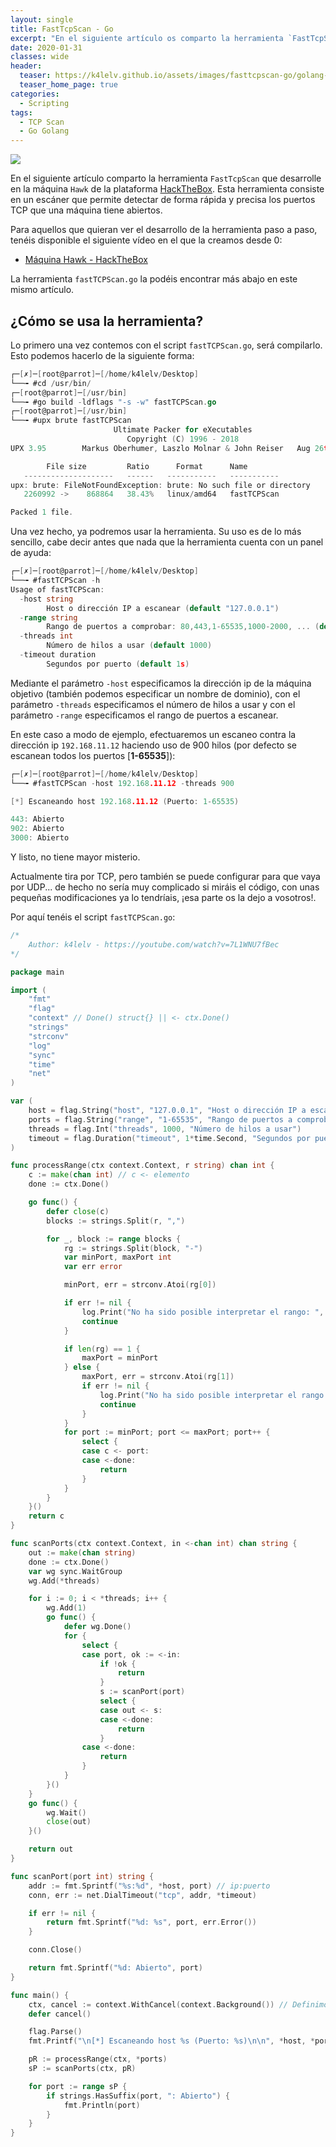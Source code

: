```yaml
---
layout: single
title: FastTcpScan - Go
excerpt: "En el siguiente artículo os comparto la herramienta `FastTcpScan` que nos desarrolle en la máquina `Hawk` de la plataforma [HackTheBox](https://hackthebox.eu). Esta herramienta consiste en un escáner que permite detectar de forma rápida y precisa los puertos TCP que una máquina tiene abiertos."
date: 2020-01-31
classes: wide
header:
  teaser: https://k4lelv.github.io/assets/images/fasttcpscan-go/golang-go.png
  teaser_home_page: true
categories:
  - Scripting
tags:
  - TCP Scan
  - Go Golang
---
```


![](https://k4lelv.github.io/assets/images/fasttcpscan-go/golang-go.png)

En el siguiente artículo comparto la herramienta `FastTcpScan` que desarrolle en la máquina `Hawk` de la plataforma [HackTheBox](https://hackthebox.eu). Esta herramienta consiste en un escáner que permite detectar de forma rápida y precisa los puertos TCP que una máquina tiene abiertos.

Para aquellos que quieran ver el desarrollo de la herramienta paso a paso, tenéis disponible el siguiente vídeo en el que la creamos desde 0:

- [Máquina Hawk - HackTheBox](https://www.youtube.com/watch?v=7L1WNU7fBec)

La herramienta `fastTCPScan.go` la podéis encontrar más abajo en este mismo artículo.

## ¿Cómo se usa la herramienta?

Lo primero una vez contemos con el script `fastTCPScan.go`, será compilarlo. Esto podemos hacerlo de la siguiente forma:

```go
┌─[✗]─[root@parrot]─[/home/k4lelv/Desktop]
└──╼ #cd /usr/bin/
┌─[root@parrot]─[/usr/bin]
└──╼ #go build -ldflags "-s -w" fastTCPScan.go 
┌─[root@parrot]─[/usr/bin]
└──╼ #upx brute fastTCPScan
                       Ultimate Packer for eXecutables
                          Copyright (C) 1996 - 2018
UPX 3.95        Markus Oberhumer, Laszlo Molnar & John Reiser   Aug 26th 2018

        File size         Ratio      Format      Name
   --------------------   ------   -----------   -----------
upx: brute: FileNotFoundException: brute: No such file or directory
   2260992 ->    868864   38.43%   linux/amd64   fastTCPScan                   

Packed 1 file.
```

Una vez hecho, ya podremos usar la herramienta. Su uso es de lo más sencillo, cabe decir antes que nada que la herramienta cuenta con un panel de ayuda:

```go
┌─[✗]─[root@parrot]─[/home/k4lelv/Desktop]
└──╼ #fastTCPScan -h
Usage of fastTCPScan:
  -host string
        Host o dirección IP a escanear (default "127.0.0.1")
  -range string
        Rango de puertos a comprobar: 80,443,1-65535,1000-2000, ... (default "1-65535")
  -threads int
        Número de hilos a usar (default 1000)
  -timeout duration
        Segundos por puerto (default 1s)
```

Mediante el parámetro `-host` especificamos la dirección ip de la máquina objetivo (también podemos especificar un nombre de dominio), con el parámetro `-threads` especificamos el número de hilos a usar y con el parámetro `-range` especificamos el rango de puertos a escanear.

En este caso a modo de ejemplo, efectuaremos un escaneo contra la dirección ip `192.168.11.12` haciendo uso de 900 hilos (por defecto se escanean todos los puertos [**1-65535**]):

```go
┌─[✗]─[root@parrot]─[/home/k4lelv/Desktop]
└──╼ #fastTCPScan -host 192.168.11.12 -threads 900

[*] Escaneando host 192.168.11.12 (Puerto: 1-65535)

443: Abierto
902: Abierto
3000: Abierto
```

Y listo, no tiene mayor misterio. 

Actualmente tira por TCP, pero también se puede configurar para que vaya por UDP... de hecho no sería muy complicado si miráis el código, con unas pequeñas modificaciones ya lo tendríais, ¡esa parte os la dejo a vosotros!.

Por aquí tenéis el script `fastTCPScan.go`:

```go
/*
	Author: k4lelv - https://youtube.com/watch?v=7L1WNU7fBec
*/

package main

import (
	"fmt"
	"flag"
	"context" // Done() struct{} || <- ctx.Done()
	"strings"
	"strconv"
	"log"
	"sync"
	"time"
	"net"
)

var (
	host = flag.String("host", "127.0.0.1", "Host o dirección IP a escanear")
	ports = flag.String("range", "1-65535", "Rango de puertos a comprobar: 80,443,1-65535,1000-2000, ...")
	threads = flag.Int("threads", 1000, "Número de hilos a usar")
	timeout = flag.Duration("timeout", 1*time.Second, "Segundos por puerto")
)

func processRange(ctx context.Context, r string) chan int {
	c := make(chan int) // c <- elemento
	done := ctx.Done()

	go func() {
		defer close(c)
		blocks := strings.Split(r, ",")

		for _, block := range blocks {
			rg := strings.Split(block, "-")
			var minPort, maxPort int
			var err error

			minPort, err = strconv.Atoi(rg[0])

			if err != nil {
				log.Print("No ha sido posible interpretar el rango: ", block)
				continue
			}

			if len(rg) == 1 {
				maxPort = minPort
			} else {
				maxPort, err = strconv.Atoi(rg[1])
				if err != nil {
					log.Print("No ha sido posible interpretar el rango: ", block)
					continue
				}
			}
			for port := minPort; port <= maxPort; port++ {
				select {
				case c <- port:
				case <-done:
					return
				}
			}
		}
	}()
	return c
}

func scanPorts(ctx context.Context, in <-chan int) chan string {
	out := make(chan string)
	done := ctx.Done()
	var wg sync.WaitGroup
	wg.Add(*threads)

	for i := 0; i < *threads; i++ {
		wg.Add(1)
		go func() {
			defer wg.Done()
			for {
				select {
				case port, ok := <-in:
					if !ok {
						return
					}
					s := scanPort(port)
					select {
					case out <- s:
					case <-done:
						return
					}
				case <-done:
					return
				}
			}
		}()
	}
	go func() {
		wg.Wait()
		close(out)
	}()

	return out
}

func scanPort(port int) string {
	addr := fmt.Sprintf("%s:%d", *host, port) // ip:puerto
	conn, err := net.DialTimeout("tcp", addr, *timeout)

	if err != nil {
		return fmt.Sprintf("%d: %s", port, err.Error())
	}

	conn.Close()

	return fmt.Sprintf("%d: Abierto", port)
}

func main() {
	ctx, cancel := context.WithCancel(context.Background()) // Definimos nuestro contexto
	defer cancel()

	flag.Parse()
	fmt.Printf("\n[*] Escaneando host %s (Puerto: %s)\n\n", *host, *ports)

	pR := processRange(ctx, *ports)
	sP := scanPorts(ctx, pR)

	for port := range sP {
		if strings.HasSuffix(port, ": Abierto") {
			fmt.Println(port)
		}
	}
}
```


